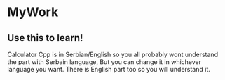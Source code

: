 # MyWork
Use this to learn!
------------------
Calculator Cpp is in Serbian/English so you all probably wont understand the part with Serbain language,
But you can change it in whichever language you want. There is English part too so you will understand it.
